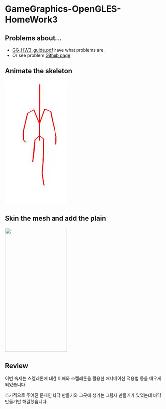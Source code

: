 # GameGraphics-OpenGLES-HomeWork3
## Problems about...
* [GG_HW3_guide.pdf](https://github.com/TeshShin/GameGraphics-HomeWork3/blob/master/GG_HW3_guide.pdf) have what problems are.
* Or see problem [Github page](https://github.com/siamiz88/-GameGraphics-_Homework3)

## Animate the skeleton
<img src="GameGraphics-Homework3/img/animate skeleton.gif" width="200" height="400">

## Skin the mesh and add the plain
<img src="GameGraphics-Homework3/img/finish_flat_plane.gif" width="200" height="400">

## Review
이번 숙제는 스켈레톤에 대한 이해와 스켈레톤을 활용한 애니메이션 적용법 등을 배우게 되었습니다.

추가적으로 주어진 문제인 바닥 만들기와 그곳에 생기는 그림자 만들기가 있었는데 바닥 만들기만 해결했습니다.
